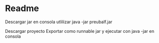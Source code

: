 # Readme

 Descargar jar
 en consola utlilizar java -jar preubalf.jar

 Descargar proyecto
 Exportar como runnable jar y ejecutar con java -jar en consola
